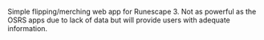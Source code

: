 Simple flipping/merching web app for Runescape 3. Not as powerful as the OSRS apps due to lack of data but will provide users with adequate information.
